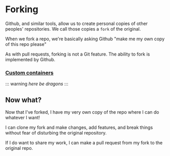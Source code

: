 # Forking

Github, and similar tools, allow us to create personal copies of other peoples' repositories. We call those copies a `fork` of the original.

When we fork a repo, we're basically asking Github "make me my own copy of this repo please"

As with pull requests, forking is not a Git feature. The ability to fork is implemented by Github.

### [Custom containers](https://github.com/markdown-it/markdown-it-container)

::: warning
*here be dragons*
:::

## Now what?

Now that I've forked, I have my very own copy of the repo where I can do whatever I want!

I can clone my fork and make changes, add features, and break things without fear of disturbing the original repository.

If I do want to share my work, I can make a pull request from my fork to the original repo.
